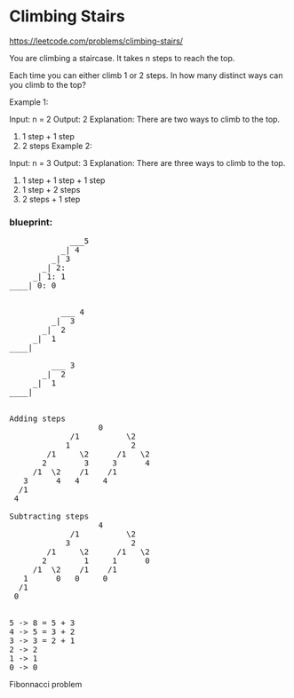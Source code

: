 # Climbing Stairs
https://leetcode.com/problems/climbing-stairs/

You are climbing a staircase. It takes n steps to reach the top.

Each time you can either climb 1 or 2 steps. In how many distinct ways can you climb to the top?

Example 1:

Input: n = 2
Output: 2
Explanation: There are two ways to climb to the top.
1. 1 step + 1 step
2. 2 steps
Example 2:

Input: n = 3
Output: 3
Explanation: There are three ways to climb to the top.
1. 1 step + 1 step + 1 step
2. 1 step + 2 steps
3. 2 steps + 1 step


### blueprint:
<pre>
             ___5
           _| 4
         _| 3
       _| 2: 
     _| 1: 1
____| 0: 0


           ___ 4
         _|  3
       _|  2
     _|  1
____|

         ___ 3
       _|  2
     _|  1
____|


Adding steps
                   0
             /1          \2
            1             2
        /1     \2      /1   \2
       2        3     3      4
     /1  \2    /1    /1
   3      4   4     4
  /1
 4

Subtracting steps
                   4
             /1          \2
            3             2
        /1     \2      /1   \2
       2        1     1      0
     /1  \2    /1    /1
   1      0   0     0
  /1
 0


5 -> 8 = 5 + 3
4 -> 5 = 3 + 2
3 -> 3 = 2 + 1
2 -> 2
1 -> 1
0 -> 0
</pre>
Fibonnacci problem
